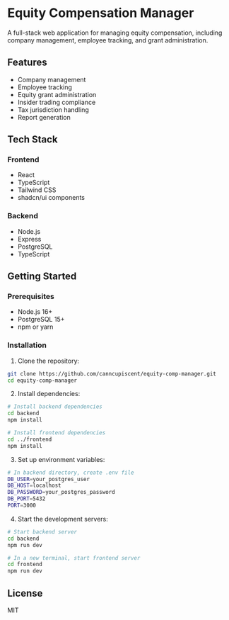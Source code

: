 # Equity Compensation Manager

A full-stack web application for managing equity compensation, including company management, employee tracking, and grant administration.

## Features

- Company management
- Employee tracking
- Equity grant administration
- Insider trading compliance
- Tax jurisdiction handling
- Report generation

## Tech Stack

### Frontend
- React
- TypeScript
- Tailwind CSS
- shadcn/ui components

### Backend
- Node.js
- Express
- PostgreSQL
- TypeScript

## Getting Started

### Prerequisites

- Node.js 16+
- PostgreSQL 15+
- npm or yarn

### Installation

1. Clone the repository:
```bash
git clone https://github.com/canncupiscent/equity-comp-manager.git
cd equity-comp-manager
```

2. Install dependencies:
```bash
# Install backend dependencies
cd backend
npm install

# Install frontend dependencies
cd ../frontend
npm install
```

3. Set up environment variables:
```bash
# In backend directory, create .env file
DB_USER=your_postgres_user
DB_HOST=localhost
DB_PASSWORD=your_postgres_password
DB_PORT=5432
PORT=3000
```

4. Start the development servers:
```bash
# Start backend server
cd backend
npm run dev

# In a new terminal, start frontend server
cd frontend
npm run dev
```

## License

MIT